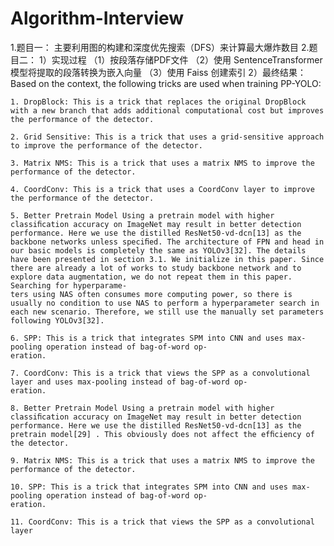 # Algorithm-Interview
1.题目一：
    主要利用图的构建和深度优先搜索（DFS）来计算最大爆炸数目
2.题目二：
    1）实现过程
       （1）按段落存储PDF文件
       （2）使用 SentenceTransformer 模型将提取的段落转换为嵌入向量
       （3）使用 Faiss 创建索引
    2）最终结果：
    Based on the context, the following tricks are used when training PP-YOLO:
    
    1. DropBlock: This is a trick that replaces the original DropBlock with a new branch that adds additional computational cost but improves the performance of the detector.
    
    2. Grid Sensitive: This is a trick that uses a grid-sensitive approach to improve the performance of the detector.
    
    3. Matrix NMS: This is a trick that uses a matrix NMS to improve the performance of the detector.
    
    4. CoordConv: This is a trick that uses a CoordConv layer to improve the performance of the detector.
    
    5. Better Pretrain Model Using a pretrain model with higher classiﬁcation accuracy on ImageNet may result in better detection performance. Here we use the distilled ResNet50-vd-dcn[13] as the backbone networks unless speciﬁed. The architecture of FPN and head in our basic models is completely the same as YOLOv3[32]. The details have been presented in section 3.1. We initialize in this paper. Since there are already a lot of works to study backbone network and to explore data augmentation, we do not repeat them in this paper. Searching for hyperparame-
    ters using NAS often consumes more computing power, so there is usually no condition to use NAS to perform a hyperparameter search in each new scenario. Therefore, we still use the manually set parameters following YOLOv3[32].
    
    6. SPP: This is a trick that integrates SPM into CNN and uses max-pooling operation instead of bag-of-word op-
    eration.
    
    7. CoordConv: This is a trick that views the SPP as a convolutional layer and uses max-pooling instead of bag-of-word op-
    eration.
    
    8. Better Pretrain Model Using a pretrain model with higher classiﬁcation accuracy on ImageNet may result in better detection performance. Here we use the distilled ResNet50-vd-dcn[13] as the pretrain model[29] . This obviously does not affect the efﬁciency of the detector.
    
    9. Matrix NMS: This is a trick that uses a matrix NMS to improve the performance of the detector.
    
    10. SPP: This is a trick that integrates SPM into CNN and uses max-pooling operation instead of bag-of-word op-
    eration.
    
    11. CoordConv: This is a trick that views the SPP as a convolutional layer
           
